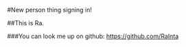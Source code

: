 #New person thing signing in!

##This is Ra. 

###You can look me up on github: https://github.com/RaInta
